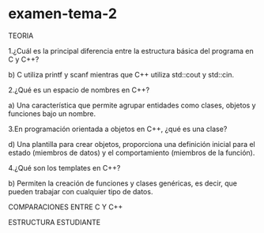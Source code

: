 # examen-tema-2
TEORIA 

1.¿Cuál es la principal diferencia entre la estructura básica del programa en C y C++?

b) C utiliza printf y scanf mientras que C++ utiliza std::cout y std::cin.


2.¿Qué es un espacio de nombres en C++?

a) Una característica que permite agrupar entidades como clases, objetos y funciones bajo un nombre.


3.En programación orientada a objetos en C++, ¿qué es una clase?

d) Una plantilla para crear objetos, proporciona una definición inicial para el estado (miembros de datos) y el comportamiento (miembros de la función).


4.¿Qué son los templates en C++?

b) Permiten la creación de funciones y clases genéricas, es decir, que pueden trabajar con cualquier tipo de datos.

COMPARACIONES ENTRE C Y C++

ESTRUCTURA ESTUDIANTE
